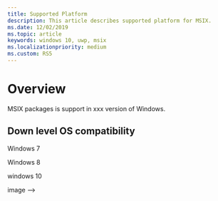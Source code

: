 ```yaml
---
title: Supported Platform 
description: This article describes supported platform for MSIX. 
ms.date: 12/02/2019
ms.topic: article
keywords: windows 10, uwp, msix
ms.localizationpriority: medium
ms.custom: RS5
---
```


# Overview 
MSIX packages is support in xxx version of Windows. 

## Down level OS compatibility 

Windows 7 

Windows 8 

windows 10 

image --> 


